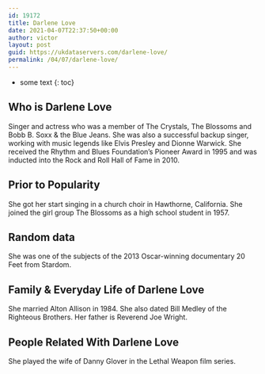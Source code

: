 ```yaml
---
id: 19172
title: Darlene Love
date: 2021-04-07T22:37:50+00:00
author: victor
layout: post
guid: https://ukdataservers.com/darlene-love/
permalink: /04/07/darlene-love/
---
```


* some text
{: toc}


## Who is Darlene Love



Singer and actress who was a member of The Crystals, The Blossoms and Bobb B. Soxx & the Blue Jeans. She was also a successful backup singer, working with music legends like Elvis Presley and Dionne Warwick. She received the Rhythm and Blues Foundation&#8217;s Pioneer Award in 1995 and was inducted into the Rock and Roll Hall of Fame in 2010.

                
                
                
## Prior to Popularity



She got her start singing in a church choir in Hawthorne, California. She joined the girl group The Blossoms as a high school student in 1957.

                
                
                
## Random data



She was one of the subjects of the 2013 Oscar-winning documentary 20 Feet from Stardom.

                
                
                
## Family & Everyday Life of Darlene Love



She married Alton Allison in 1984. She also dated Bill Medley of the Righteous Brothers. Her father is Reverend Joe Wright.

                
                
                
## People Related With Darlene Love



She played the wife of Danny Glover in the Lethal Weapon film series.

                
              
            
          
          
          